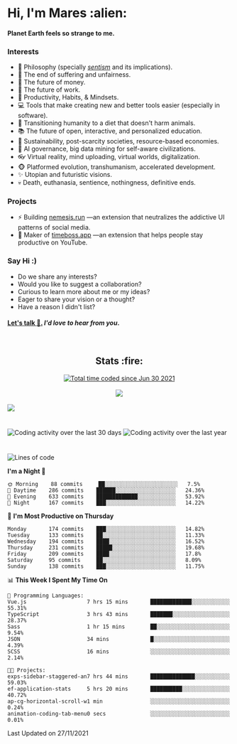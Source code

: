 <h1>Hi, I'm Mares :alien:</h1>

#### Planet Earth feels so strange to me.

### **Interests**

- 🌊 Philosophy (specially [_sentism_][sentismmedium] and its implications).
- 🎯 The end of suffering and unfairness.
- 💸 The future of money.
- 💼 The future of work.
- 🧠 Productivity, Habits, & Mindsets.
- 💻 Tools that make creating new and better tools easier (especially in software).
- 🥗 Transitioning humanity to a diet that doesn't harm animals.
- 📚 The future of open, interactive, and personalized education.
- 🌱 Sustainability, post-scarcity societies, resource-based economies.
- 🤖 AI governance, big data mining for self-aware civilizations.
- 👓 Virtual reality, mind uploading, virtual worlds, digitalization.
- 🐵 Platformed evolution, transhumanism, accelerated development.
- ✨ Utopian and futuristic visions.
- 💀 Death, euthanasia, sentience, nothingness, definitive ends.


### **Projects**

- ⚡ Building [nemesis.run](https://nemesis.run) —an extension that neutralizes the addictive UI patterns of social media.
- 💎 Maker of [timeboss.app](https://timeboss.app) —an extension that helps people stay productive on YouTube.


### **Say Hi :)**

- Do we share any interests?
- Would you like to suggest a collaboration?
- Curious to learn more about me or my ideas?
- Eager to share your vision or a thought?
- Have a reason I didn't list?

#### [Let's talk :wave:.](mailto:mareszhar@gmail.com) _I'd love to hear from you_.

[sentismmedium]: https://medium.com/@mareszhar/born-a-prisoner-a-reflection-about-life-its-struggles-and-a-plan-to-escape-d8566ce9b026

<br>

<h2 align="center">Stats :fire:</h2>

<div align="center">
  <a href="https://wakatime.com/@cfdc0e0d-4860-4b62-9ff0-cb659185525e">
    <img src="https://wakatime.com/badge/user/cfdc0e0d-4860-4b62-9ff0-cb659185525e.svg" alt="Total time coded since Jun 30 2021" />
  </a>
</div>

<br>

<div align="center">
  <img src="https://github-readme-streak-stats.herokuapp.com?user=mareszhar&theme=black-ice&hide_border=true&stroke=FFFFFF15&ring=DF8FFE&fire=DF8FFE&currStreakLabel=DF8FFE&background=1A232A&currStreakNum=86FFAB&dates=B1AAB3FF">
</div>

<!-- Add or remove this: &dates=B1AAB3FF at the end of the streak stats URL if they get bugged and aren't updating -->

<br>

<img src="https://activity-graph.herokuapp.com/graph?username=mareszhar&theme=nord&bg_color=00000000&color=979797&line=DF8FFE&point=00000000&area=true&hide_border=true">

<br>

<h1></h1>

<img src="https://wakatime.com/share/@mares/5df0ff02-9c79-41b4-b540-51dc9c65a57b.svg" alt="Coding activity over the last 30 days" />
<img src="https://wakatime.com/share/@mares/ea89ba71-f374-40af-930c-e0655909fe37.svg" alt="Coding activity over the last year" />

<h1></h1>

<!--START_SECTION:waka-->
![Lines of code](https://img.shields.io/badge/From%20Hello%20World%20I%27ve%20Written-168641%20lines%20of%20code-blue)

**I'm a Night 🦉** 

```text
🌞 Morning    88 commits     ██░░░░░░░░░░░░░░░░░░░░░░░   7.5% 
🌆 Daytime    286 commits    ██████░░░░░░░░░░░░░░░░░░░   24.36% 
🌃 Evening    633 commits    █████████████░░░░░░░░░░░░   53.92% 
🌙 Night      167 commits    ███░░░░░░░░░░░░░░░░░░░░░░   14.22%

```
📅 **I'm Most Productive on Thursday** 

```text
Monday       174 commits    ███░░░░░░░░░░░░░░░░░░░░░░   14.82% 
Tuesday      133 commits    ██░░░░░░░░░░░░░░░░░░░░░░░   11.33% 
Wednesday    194 commits    ████░░░░░░░░░░░░░░░░░░░░░   16.52% 
Thursday     231 commits    █████░░░░░░░░░░░░░░░░░░░░   19.68% 
Friday       209 commits    ████░░░░░░░░░░░░░░░░░░░░░   17.8% 
Saturday     95 commits     ██░░░░░░░░░░░░░░░░░░░░░░░   8.09% 
Sunday       138 commits    ███░░░░░░░░░░░░░░░░░░░░░░   11.75%

```


📊 **This Week I Spent My Time On** 

```text
💬 Programming Languages: 
Vue.js                   7 hrs 15 mins       █████████████░░░░░░░░░░░░   55.31% 
TypeScript               3 hrs 43 mins       ███████░░░░░░░░░░░░░░░░░░   28.37% 
Sass                     1 hr 15 mins        ██░░░░░░░░░░░░░░░░░░░░░░░   9.54% 
JSON                     34 mins             █░░░░░░░░░░░░░░░░░░░░░░░░   4.39% 
SCSS                     16 mins             ░░░░░░░░░░░░░░░░░░░░░░░░░   2.14%

🐱‍💻 Projects: 
exps-sidebar-staggered-an7 hrs 44 mins       ██████████████░░░░░░░░░░░   59.03% 
ef-application-stats     5 hrs 20 mins       ██████████░░░░░░░░░░░░░░░   40.72% 
ap-cg-horizontal-scroll-w1 min               ░░░░░░░░░░░░░░░░░░░░░░░░░   0.24% 
animation-coding-tab-menu0 secs              ░░░░░░░░░░░░░░░░░░░░░░░░░   0.01%

```


 Last Updated on 27/11/2021
<!--END_SECTION:waka-->
